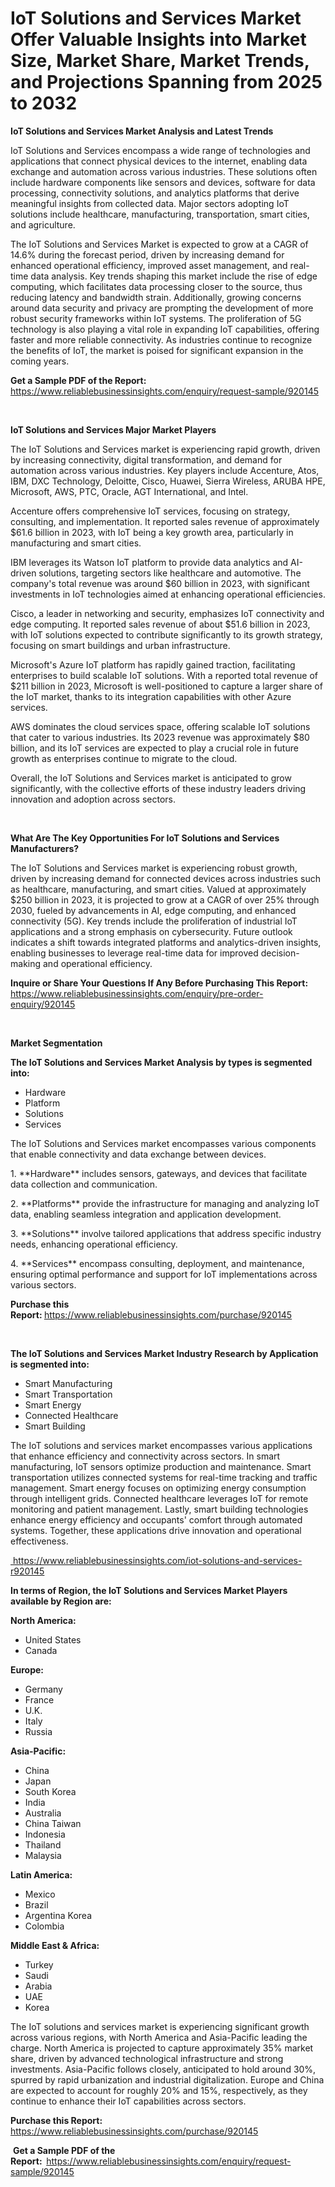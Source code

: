 <p><h1>IoT Solutions and Services Market Offer Valuable Insights into Market Size, Market Share, Market Trends, and Projections Spanning from 2025 to 2032</h1></p><p><strong>IoT Solutions and Services Market Analysis and Latest Trends</strong></p>
<p><p>IoT Solutions and Services encompass a wide range of technologies and applications that connect physical devices to the internet, enabling data exchange and automation across various industries. These solutions often include hardware components like sensors and devices, software for data processing, connectivity solutions, and analytics platforms that derive meaningful insights from collected data. Major sectors adopting IoT solutions include healthcare, manufacturing, transportation, smart cities, and agriculture.</p><p>The IoT Solutions and Services Market is expected to grow at a CAGR of 14.6% during the forecast period, driven by increasing demand for enhanced operational efficiency, improved asset management, and real-time data analysis. Key trends shaping this market include the rise of edge computing, which facilitates data processing closer to the source, thus reducing latency and bandwidth strain. Additionally, growing concerns around data security and privacy are prompting the development of more robust security frameworks within IoT systems. The proliferation of 5G technology is also playing a vital role in expanding IoT capabilities, offering faster and more reliable connectivity. As industries continue to recognize the benefits of IoT, the market is poised for significant expansion in the coming years.</p></p>
<p><strong>Get a Sample PDF of the Report:&nbsp;</strong> <a href="https://www.reliablebusinessinsights.com/enquiry/request-sample/920145?utm_campaign=3679&utm_medium=2&utm_source=Github&utm_content=ia&utm_term=18042025&utm_id=iot-solutions-and-services">https://www.reliablebusinessinsights.com/enquiry/request-sample/920145</a></p>
<p>&nbsp;</p>
<p><strong>IoT Solutions and Services Major Market Players</strong></p>
<p><p>The IoT Solutions and Services market is experiencing rapid growth, driven by increasing connectivity, digital transformation, and demand for automation across various industries. Key players include Accenture, Atos, IBM, DXC Technology, Deloitte, Cisco, Huawei, Sierra Wireless, ARUBA HPE, Microsoft, AWS, PTC, Oracle, AGT International, and Intel.</p><p>Accenture offers comprehensive IoT services, focusing on strategy, consulting, and implementation. It reported sales revenue of approximately $61.6 billion in 2023, with IoT being a key growth area, particularly in manufacturing and smart cities.</p><p>IBM leverages its Watson IoT platform to provide data analytics and AI-driven solutions, targeting sectors like healthcare and automotive. The company's total revenue was around $60 billion in 2023, with significant investments in IoT technologies aimed at enhancing operational efficiencies.</p><p>Cisco, a leader in networking and security, emphasizes IoT connectivity and edge computing. It reported sales revenue of about $51.6 billion in 2023, with IoT solutions expected to contribute significantly to its growth strategy, focusing on smart buildings and urban infrastructure.</p><p>Microsoft's Azure IoT platform has rapidly gained traction, facilitating enterprises to build scalable IoT solutions. With a reported total revenue of $211 billion in 2023, Microsoft is well-positioned to capture a larger share of the IoT market, thanks to its integration capabilities with other Azure services.</p><p>AWS dominates the cloud services space, offering scalable IoT solutions that cater to various industries. Its 2023 revenue was approximately $80 billion, and its IoT services are expected to play a crucial role in future growth as enterprises continue to migrate to the cloud.</p><p>Overall, the IoT Solutions and Services market is anticipated to grow significantly, with the collective efforts of these industry leaders driving innovation and adoption across sectors.</p></p>
<p>&nbsp;</p>
<p><strong>What Are The Key Opportunities For IoT Solutions and Services Manufacturers?</strong></p>
<p><p>The IoT Solutions and Services market is experiencing robust growth, driven by increasing demand for connected devices across industries such as healthcare, manufacturing, and smart cities. Valued at approximately $250 billion in 2023, it is projected to grow at a CAGR of over 25% through 2030, fueled by advancements in AI, edge computing, and enhanced connectivity (5G). Key trends include the proliferation of industrial IoT applications and a strong emphasis on cybersecurity. Future outlook indicates a shift towards integrated platforms and analytics-driven insights, enabling businesses to leverage real-time data for improved decision-making and operational efficiency.</p></p>
<p><strong>Inquire or Share Your Questions If Any Before Purchasing This Report:</strong> <a href="https://www.reliablebusinessinsights.com/enquiry/pre-order-enquiry/920145?utm_campaign=3679&utm_medium=2&utm_source=Github&utm_content=ia&utm_term=18042025&utm_id=iot-solutions-and-services">https://www.reliablebusinessinsights.com/enquiry/pre-order-enquiry/920145</a></p>
<p>&nbsp;</p>
<p><strong>Market Segmentation</strong></p>
<p><strong>The IoT Solutions and Services Market Analysis by types is segmented into:</strong></p>
<p><ul><li>Hardware</li><li>Platform</li><li>Solutions</li><li>Services</li></ul></p>
<p><p>The IoT Solutions and Services market encompasses various components that enable connectivity and data exchange between devices. </p><p>1. **Hardware** includes sensors, gateways, and devices that facilitate data collection and communication. </p><p>2. **Platforms** provide the infrastructure for managing and analyzing IoT data, enabling seamless integration and application development. </p><p>3. **Solutions** involve tailored applications that address specific industry needs, enhancing operational efficiency. </p><p>4. **Services** encompass consulting, deployment, and maintenance, ensuring optimal performance and support for IoT implementations across various sectors.</p></p>
<p><strong>Purchase this Report:&nbsp;</strong><a href="https://www.reliablebusinessinsights.com/purchase/920145?utm_campaign=3679&utm_medium=2&utm_source=Github&utm_content=ia&utm_term=18042025&utm_id=iot-solutions-and-services">https://www.reliablebusinessinsights.com/purchase/920145</a></p>
<p>&nbsp;</p>
<p><strong>The IoT Solutions and Services Market Industry Research by Application is segmented into:</strong></p>
<p><ul><li>Smart Manufacturing</li><li>Smart Transportation</li><li>Smart Energy</li><li>Connected Healthcare</li><li>Smart Building</li></ul></p>
<p><p>The IoT solutions and services market encompasses various applications that enhance efficiency and connectivity across sectors. In smart manufacturing, IoT sensors optimize production and maintenance. Smart transportation utilizes connected systems for real-time tracking and traffic management. Smart energy focuses on optimizing energy consumption through intelligent grids. Connected healthcare leverages IoT for remote monitoring and patient management. Lastly, smart building technologies enhance energy efficiency and occupants' comfort through automated systems. Together, these applications drive innovation and operational effectiveness.</p></p>
<p><a href="https://www.reliablebusinessinsights.com/iot-solutions-and-services-r920145?utm_campaign=3679&utm_medium=2&utm_source=Github&utm_content=ia&utm_term=18042025&utm_id=iot-solutions-and-services">&nbsp;https://www.reliablebusinessinsights.com/iot-solutions-and-services-r920145</a></p>
<p><strong>In terms of Region, the IoT Solutions and Services Market Players available by Region are:</strong></p>
<p>
    <p> <strong> North America: </strong>
        <ul>
            <li>United States</li>
            <li>Canada</li>
        </ul>
        </p> 
    <p> <strong> Europe: </strong>
        <ul>
            <li>Germany</li>
            <li>France</li>
            <li>U.K.</li>
            <li>Italy</li>
            <li>Russia</li>
        </ul>
        </p> 
    <p> <strong> Asia-Pacific: </strong>
        <ul>
            <li>China</li>
            <li>Japan</li>
            <li>South Korea</li>
            <li>India</li>
            <li>Australia</li>
            <li>China Taiwan</li>
            <li>Indonesia</li>
            <li>Thailand</li>
            <li>Malaysia</li>
        </ul>
        </p> 
    <p> <strong> Latin America: </strong>
        <ul>
            <li>Mexico</li>
            <li>Brazil</li>
            <li>Argentina Korea</li>
            <li>Colombia</li>
        </ul>
        </p> 
    <p> <strong> Middle East & Africa: </strong>
        <ul>
            <li>Turkey</li>
            <li>Saudi</li>
            <li>Arabia</li>
            <li>UAE</li>
            <li>Korea</li>
        </ul>
    </p>
    </p>
<p><p>The IoT solutions and services market is experiencing significant growth across various regions, with North America and Asia-Pacific leading the charge. North America is projected to capture approximately 35% market share, driven by advanced technological infrastructure and strong investments. Asia-Pacific follows closely, anticipated to hold around 30%, spurred by rapid urbanization and industrial digitalization. Europe and China are expected to account for roughly 20% and 15%, respectively, as they continue to enhance their IoT capabilities across sectors.</p></p>
<p><strong>Purchase this Report: </strong><a href="https://www.reliablebusinessinsights.com/purchase/920145?utm_campaign=3679&utm_medium=2&utm_source=Github&utm_content=ia&utm_term=18042025&utm_id=iot-solutions-and-services">https://www.reliablebusinessinsights.com/purchase/920145</a></p>
<p>&nbsp;<strong>Get a Sample PDF of the Report:&nbsp;&nbsp;</strong><a href="https://www.reliablebusinessinsights.com/enquiry/request-sample/920145?utm_campaign=3679&utm_medium=2&utm_source=Github&utm_content=ia&utm_term=18042025&utm_id=iot-solutions-and-services">https://www.reliablebusinessinsights.com/enquiry/request-sample/920145</a></p>
<p><strong></strong></p>
<p><p></p><p></p><p></p></p>